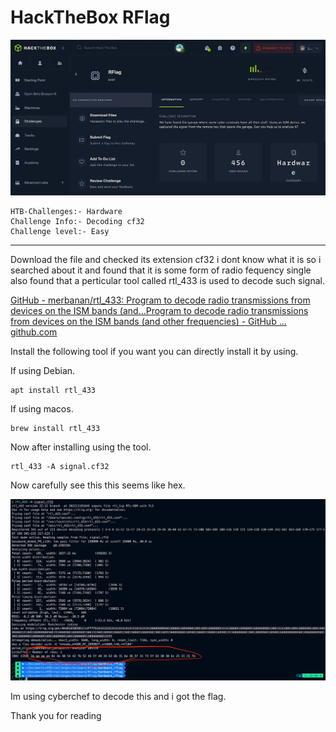 # HackTheBox RFlag

<div style="text-align: center;">
  <img src="/assets/rflag1.webp" alt="mannaully
" width="550">
</div>

```
HTB-Challenges:- Hardware
Challenge Info:- Decoding cf32 
Challenge level:- Easy
```

---
Download the file and checked its extension cf32 i dont know what it is so i searched about it and found that it is some form of radio fequency single also found that a perticular tool called rtl_433 is used to decode such signal.

[GitHub - merbanan/rtl_433: Program to decode radio transmissions from devices on the ISM bands (and…Program to decode radio transmissions from devices on the ISM bands (and other frequencies) - GitHub …github.com](https://github.com/merbanan/rtl_433)

[](https://github.com/merbanan/rtl_433)

Install the following tool if you want you can directly install it by using.

If using Debian.

```
apt install rtl_433
```

If using macos.

```
brew install rtl_433
```

Now after installing using the tool.

```
rtl_433 -A signal.cf32
```

Now carefully see this this seems like hex.

<div style="text-align: center;">
  <img src="/assets/rflag2.webp" alt="mannaully
" width="550">
</div>

Im using cyberchef to decode this and i got the flag.

Thank you for reading


